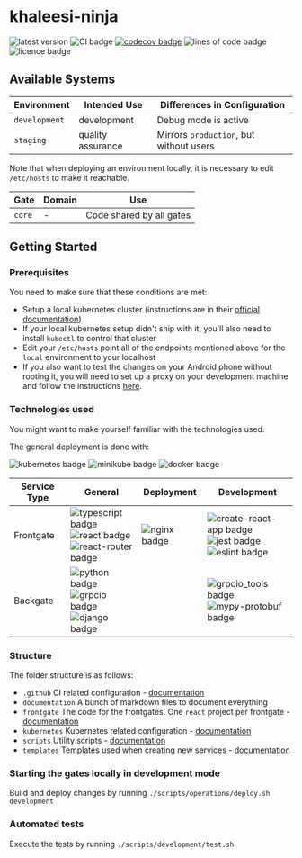# khaleesi-ninja

![latest version](https://img.shields.io/github/v/tag/LanDinh/khaleesi-ninja)
![CI badge](https://github.com/LanDinh/khaleesi-ninja/actions/workflows/tests.yml/badge.svg?branch=main)
[![codecov badge](https://codecov.io/gh/LanDinh/khaleesi-ninja/branch/main/graph/badge.svg?token=tQrhEsgApq)](https://codecov.io/gh/LanDinh/khaleesi-ninja)
![lines of code badge](https://img.shields.io/tokei/lines/github/LanDinh/khaleesi-ninja)
![licence badge](https://img.shields.io/github/license/LanDinh/khaleesi-ninja)

## Available Systems

| Environment       | Intended Use       | Differences in Configuration            |
| ----------------- | ------------------ | --------------------------------------- |
| `development`     | development        | Debug mode is active                    |
| `staging`         | quality assurance  | Mirrors `production`, but without users |

Note that when deploying an environment locally, it is necessary to edit `/etc/hosts` to make it reachable.

| Gate   | Domain | Use |
| ------ | ------ | --- |
| `core` | - | Code shared by all gates |

## Getting Started

### Prerequisites

You need to make sure that these conditions are met:

* Setup a local kubernetes cluster (instructions are in their [official documentation](https://kubernetes.io/docs/setup/))
* If your local kubernetes setup didn't ship with it, you'll also need to install `kubectl` to control that cluster
* Edit your `/etc/hosts` point all of the endpoints mentioned above for the `local` environment to your localhost
* If you also want to test the changes on your Android phone without rooting it, you will need to set up a proxy on your development machine and follow the instructions [here](https://developer.chrome.com/docs/devtools/remote-debugging/local-server/).

### Technologies used

You might want to make yourself familiar with the technologies used.

The general deployment is done with:

![kubernetes badge](https://img.shields.io/badge/kubernetes-v1.21-informational)
![minikube badge](https://img.shields.io/badge/minikube-v1.24-informational)
![docker badge](https://img.shields.io/badge/docker-v20.10-informational)

| Service Type | General | Deployment | Development |
| ------------ | ------- | ---------- | ----------- |
| Frontgate    | ![typescript badge](https://img.shields.io/badge/typescript-v4.4-informational) <br /> ![react badge](https://img.shields.io/badge/react-v17.0-informational) <br /> ![react-router badge](https://img.shields.io/badge/react_router-v6.0-informational) | ![nginx badge](https://img.shields.io/badge/nginx-v1.21-informational) | ![create-react-app badge](https://img.shields.io/badge/create_react_app-latest-informational) <br /> ![jest badge](https://img.shields.io/badge/jest-v26.0-informational) <br /> ![eslint badge](https://img.shields.io/badge/eslint-latest-informational) |
| Backgate     | ![python badge](https://img.shields.io/badge/python-v3.10-informational) <br /> ![grpcio badge](https://img.shields.io/badge/grpcio-v1.14-informational) <br /> ![django badge](https://img.shields.io/badge/django-v3.2-informational) | | ![grpcio_tools badge](https://img.shields.io/badge/grpcio_tools-v1.41-informational) <br /> ![mypy-protobuf badge](https://img.shields.io/badge/mypy_protobuf-v3.0-informational)

### Structure

The folder structure is as follows:

* `.github` CI related configuration - [documentation](documentation/ci.md)
* `documentation` A bunch of markdown files to document everything
* `frontgate` The code for the frontgates. One `react` project per frontgate - [documentation](documentation/frontgate.md)
* `kubernetes` Kubernetes related configuration - [documentation](documentation/kubernetes.md)
* `scripts` Utility scripts - [documentation](documentation/scripts.md)
* `templates` Templates used when creating new services - [documentation](documentation/templates.md)

### Starting the gates locally in development mode

Build and deploy changes by running `./scripts/operations/deploy.sh development`

### Automated tests

Execute the tests by running `./scripts/development/test.sh`
